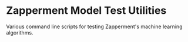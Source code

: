 # Zapperment Model Test Utilities

Various command line scripts for testing Zapperment's machine learning algorithms.

